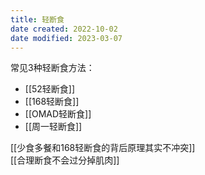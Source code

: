 ```yaml
---
title: 轻断食
date created: 2022-10-02
date modified: 2023-03-07
---
```


常见3种轻断食方法：

- [[52轻断食]]
- [[168轻断食]]
- [[OMAD轻断食]]
- [[周一轻断食]]

[[少食多餐和168轻断食的背后原理其实不冲突]]  
[[合理断食不会过分掉肌肉]]
